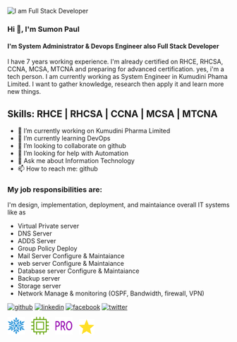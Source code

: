 

![I am Full Stack Developer](https://media-exp1.licdn.com/dms/image/C4D16AQGbBLwwwvyUwg/profile-displaybackgroundimage-shrink_200_800/0/1653502316666?e=1667433600&v=beta&t=-UUEmRCwzYk8WKO9mkNOet5wPAlH0mQeLNDinGdXU24)

### Hi 👋, I'm Sumon Paul
#### I'm System Administrator & Devops Engineer also Full Stack Developer 


I have 7 years working experience. I'm already certified on RHCE, RHCSA, CCNA, MCSA, MTCNA and preparing for advanced certification. yes, i'm a tech person. I am currently working as System Engineer in Kumudini Phama Limited. I want to gather knowledge, research then apply it and learn more new things.

## Skills: RHCE | RHCSA | CCNA | MCSA | MTCNA

- 🔭 I’m currently working on Kumudini Pharma Limited 
- 🌱 I’m currently learning DevOps 
- 👯 I’m looking to collaborate on github 
- 🤔 I’m looking for help with Automation 
- 💬 Ask me about Information Technology 
- 📫 How to reach me: github 

### My job responsibilities are:

I'm design, implementation, deployment, and maintaiance overall IT systems like as 

- Virtual Private server
- DNS Server
- ADDS Server
- Group Policy Deploy
- Mail Server Configure & Maintaiance
- web server Configure & Maintaiance
- Database server Configure & Maintaiance
- Backup server
- Storage server
- Network Manage & monitoring (OSPF, Bandwidth, firewall, VPN)


[<img src='https://cdn.jsdelivr.net/npm/simple-icons@3.0.1/icons/github.svg' alt='github' height='40'>](https://github.com/https://github.com/SumonPaul18)  [<img src='https://cdn.jsdelivr.net/npm/simple-icons@3.0.1/icons/linkedin.svg' alt='linkedin' height='40'>](https://www.linkedin.com/in/https://www.linkedin.com/in/sumonpaul//)  [<img src='https://cdn.jsdelivr.net/npm/simple-icons@3.0.1/icons/facebook.svg' alt='facebook' height='40'>](https://www.facebook.com/https://www.facebook.com/skp.39)  [<img src='https://cdn.jsdelivr.net/npm/simple-icons@3.0.1/icons/twitter.svg' alt='twitter' height='40'>](https://twitter.com/sumonpaul95)  

<a href='https://archiveprogram.github.com/'><img src='https://raw.githubusercontent.com/acervenky/animated-github-badges/master/assets/acbadge.gif' width='40' height='40'></a> <a href='https://docs.github.com/en/developers'><img src='https://raw.githubusercontent.com/acervenky/animated-github-badges/master/assets/devbadge.gif' width='40' height='40'></a> <a href='https://github.com/pricing'><img src='https://raw.githubusercontent.com/acervenky/animated-github-badges/master/assets/pro.gif' width='40' height='40'></a> <a href='https://stars.github.com/'><img src='https://raw.githubusercontent.com/acervenky/animated-github-badges/master/assets/starbadge.gif' width='35' height='35'></a> 
<!---
[![trophy](https://github-profile-trophy.vercel.app/?username=https://github.com/SumonPaul18)](https://github.com/ryo-ma/github-profile-trophy)

[![Top Langs](https://github-readme-stats.vercel.app/api/top-langs/?username=https://github.com/SumonPaul18)](https://github.com/anuraghazra/github-readme-stats)

![GitHub stats](https://github-readme-stats.vercel.app/api?username=https://github.com/SumonPaul18&show_icons=true)  

![Profile views](https://gpvc.arturio.dev/https://github.com/SumonPaul18)  
--->
